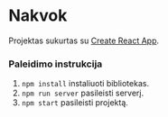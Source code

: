 # Nakvok

Projektas sukurtas su [Create React App](https://github.com/facebook/create-react-app).

### Paleidimo instrukcija

1. `npm install` instaliuoti bibliotekas.
2. `npm run server` pasileisti serverį.
3. `npm start` pasileisti projektą.
